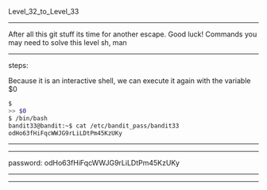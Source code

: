 Level_32_to_Level_33

--------------------------------------



After all this git stuff its time for another escape. Good luck!
Commands you may need to solve this level
sh, man


-------
steps: 

Because it is an interactive shell, we can execute it again with the variable $0 

```Bash
$ 
>> $0   
$ /bin/bash
bandit33@bandit:~$ cat /etc/bandit_pass/bandit33
odHo63fHiFqcWWJG9rLiLDtPm45KzUKy
```

-------


----------

password: odHo63fHiFqcWWJG9rLiLDtPm45KzUKy

----------

--------------------------------------

